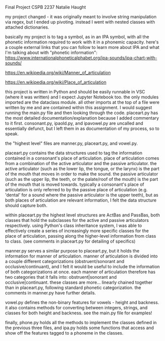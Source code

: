 Final Project CSPB 2237 Natalie Haught

my project changed - it was originally meant to involve string manipulation via regex, but I ended up pivoting. instead I went with nested classes with attached dictionaries.

basically my project is to tag a symbol, as in an IPA symbol, with all the phonetic information required to work with it in a phonemic capacity. here's a couple external links that you can follow to learn more about IPA and what I'm talking about with "phonetic information": 
https://www.internationalphoneticalphabet.org/ipa-sounds/ipa-chart-with-sounds/

https://en.wikipedia.org/wiki/Manner_of_articulation

https://en.wikipedia.org/wiki/Place_of_articulation

this project is written in Python and should be easily runnable in VSC (where it was written) and I expect Jupyter Notebook too. the only modules imported are the dataclass module. all other imports at the top of a file were written by me and are contained within this assignment.
I would suggest running the main.py file and then looking through the code. placeart.py has the most detailed documentation/explanation because I added commentary to it first. consonant.py, ipaold.py, and ipavowel.py are uncalled and essentially defunct, but I left them in as documentation of my process, so to speak.

the "highest level" files are manner.py, placeart.py, and vowel.py. 

placeart.py contains the data structures used to tag the information contained in a consonant's place of articulation. place of articulation comes from a combination of the active articulator and the passive articulator. the active articulator (such as the lower lip, the tongue, or the larynx) is the part of the mouth that moves in order to make the sound. the passive articulator (such as the upper lip, the teeth, or the palate/roof of the mouth) is the part of the mouth that is moved towards. typically a consonant's place of articulation is only referred to by the passive place of articulation (e.g. 'dental' for a sound where the passive articulator is the upper teeth), but as both places of articulation are relevant information, I felt the data structure should capture both. 

within placeart.py the highest level structures are ActBas and PassBas, both classes that hold the subclasses for the active and passive articulators respectively. using Python's class inheritance system, I was able to effectively create a series of increasingly more specific classes for the place of articulation, passing along the higher-level information from class to class. (see comments in placeart.py for detailing of specifics)

manner.py serves a similar purpose to placeart.py, but it holds the information for manner of articulation. manner of articulation is divided into a couple different categorizations (obstruent/sonorant and occlusive/continuant), and I felt it would be useful to include the information of both categorizations at once. each manner of articulation therefore has two categories that it falls into: obstruent|sonorant and occlusive|continuant. these classes are more... linearly chained together than in placeart.py, following standard phonetic categorization. the comments in manner.py have further details.

vowel.py defines the non-binary features for vowels - height and backness. it also contains methods for converting between integers, strings, and classes for both height and backness. see the main.py file for examples! 

finally, phone.py holds all the methods to implement the classes defined in the previous three files, and ipa.py holds some functions that access and show off the features tagged to a phoneme in the classes. 